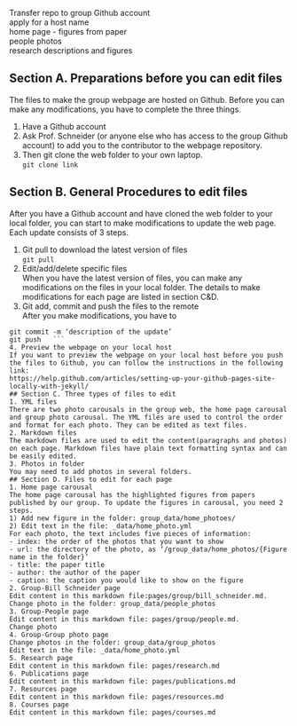 Transfer repo to group Github account  
apply for a host name  
home page - figures from paper  
people photos  
research descriptions and figures  

## Section A. Preparations before you can edit files  
The files to make the group webpage are hosted on Github. Before you can make any modifications, you have to complete the three things.  
1. Have a Github account  
2. Ask Prof. Schneider (or anyone else who has access to the group Github account) to add you to the contributor to the webpage repository.    
3. Then git clone the web folder to your own laptop.  
```git clone link   ```
## Section B. General Procedures to edit files  
 After you have a Github account and have cloned the web folder to your local folder, you can start to make modifications to update the web page. Each update consists of 3 steps.  
1. Git pull to download the latest version of files    
```git pull  ```
2. Edit/add/delete specific files   
When you have the latest version of files, you can make any modifications on the files in your local   folder. The details to make modifications for each page are listed in section C&D.  
3. Git add, commit and push the files to the remote    
After you make modifications, you have to  
```git add .  
git commit -m ‘description of the update’   
git push   ```
4. Preview the webpage on your local host    
If you want to preview the webpage on your local host before you push the files to Github, you can follow the instructions in the following link:  
https://help.github.com/articles/setting-up-your-github-pages-site-locally-with-jekyll/  
## Section C. Three types of files to edit  
1. YML files    
There are two photo carousals in the group web, the home page carousal and group photo carousal. The YML files are used to control the order and format for each photo. They can be edited as text files.  
2. Markdown files    
The markdown files are used to edit the content(paragraphs and photos) on each page. Markdown files have plain text formatting syntax and can be easily edited.  
3. Photos in folder    
You may need to add photos in several folders.  
## Section D. Files to edit for each page  
1. Home page carousal    
The home page carousal has the highlighted figures from papers published by our group. To update the figures in carousal, you need 2 steps.  
1) Add new figure in the folder: group_data/home_photoes/  
2) Edit text in the file: _data/home_photo.yml  
For each photo, the text includes five pieces of information:  
- index: the order of the photos that you want to show  
- url: the directory of the photo, as ‘/group_data/home_photos/{Figure name in the folder}’  
- title: the paper title  
- author: the author of the paper  
- caption: the caption you would like to show on the figure  
2. Group-Bill Schneider page  
Edit content in this markdown file:pages/group/bill_schneider.md.  
Change photo in the folder: group_data/people_photos  
3. Group-People page  
Edit content in this markdown file: pages/group/people.md.  
Change photo  
4. Group-Group photo page  
Change photos in the folder: group_data/group_photos  
Edit text in the file: _data/home_photo.yml  
5. Research page  
Edit content in this markdown file: pages/research.md  
6. Publications page  
Edit content in this markdown file: pages/publications.md  
7. Resources page  
Edit content in this markdown file: pages/resources.md  
8. Courses page  
Edit content in this markdown file: pages/courses.md  

